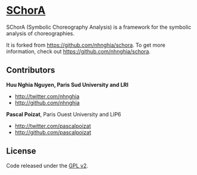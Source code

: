 # [SChorA]()

SChorA (Symbolic Choreography Analysis) is a framework for the symbolic analysis of choreographies.

It is forked from https://github.com/nhnghia/schora.
To get more information, check out https://github.com/nhnghia/schora. 

## Contributors

**Huu Nghia Nguyen, Paris Sud University and LRI**

- <http://twitter.com/nhnghia>
- <http://github.com/nhnghia>

**Pascal Poizat**, Paris Ouest University and LIP6

- <http://twitter.com/pascalpoizat>
- <http://github.com/pascalpoizat>

## License

Code released under the [GPL v2](LICENSE).
